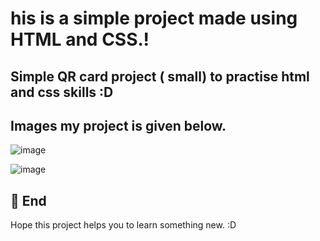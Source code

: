 # his is a simple project made using HTML and CSS.!

## Simple QR card project ( small) to practise html and css skills :D

## Images my project is given below.

![image](https://user-images.githubusercontent.com/95962046/155297506-cfa7277c-bb36-417a-b45e-174d9dd01d44.png)









![image](https://user-images.githubusercontent.com/95962046/155297751-4b0449e6-8a02-4ca3-bb59-4aa1b88461be.png)


## 🚀 End
Hope this project helps you to learn something new. :D




